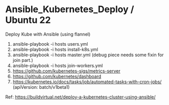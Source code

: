 # Ansible_Kubernetes_Deploy  / Ubuntu 22
Deploy Kube with Ansible (using flannel)

1. ansible-playbook -i hosts users.yml
2. ansible-playbook -i hosts install-k8s.yml
3. ansible-playbook -i hosts master.yml (debug piece needs some fixin for join part.)
4. ansible-playbook -i hosts join-workers.yml
5. https://github.com/kubernetes-sigs/metrics-server
6. https://github.com/kubernetes/dashboard
7. https://kubernetes.io/docs/tasks/job/automated-tasks-with-cron-jobs/ (apiVersion: batch/v1beta1)


Ref: https://buildvirtual.net/deploy-a-kubernetes-cluster-using-ansible/
